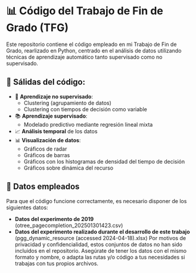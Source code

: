 # 📊 Código del Trabajo de Fin de Grado (TFG)

Este repositorio contiene el código empleado en mi Trabajo de Fin de Grado, rearlizado en Python, centrado en el análisis de datos utilizando técnicas de aprendizaje automático tanto supervisado como no supervisado.

## 🧠 Sálidas del código:

- 🤖 **Aprendizaje no supervisado**:
  - Clustering (agrupamiento de datos)
  - Clustering con tiempos de decisión como variable
- 📚 **Aprendizaje supervisado**:
  - Modelado predictivo mediante regresión lineal mixta
- 📈 **Análisis temporal** de los datos
- 📊 **Visualización de datos**:
  - Gráficos de radar
  - Gráficos de barras
  - Gráficos con los histogramas de densidad del tiempo de decisión
  - Gráficos sobre dinámica del recurso

## 📁 Datos empleados
Para que el código funcione correctamente, es necesario disponer de los siguientes datos: 
  - **Datos del experimento de 2019** (otree_pagecompletion_202501301423.csv)
  - **Datos del experimento realizado durante el desarrollo de este trabajo** (pgg_dynamic_resource (accessed 2024-04-18).xlsx)
Por motivos de privacidad y confidencialidad, estos conjuntos de datos no han sido incluidos en el repositorio.
Asegúrate de tener los datos con el mismo formato y nombre, o adapta las rutas y/o código a tus necesidades si trabajas con tus propios archivos.





